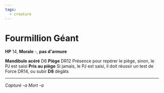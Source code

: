 ```yaml
---
tags:
  - creature
---
```

# Fourmillion Géant
**HP** 14, **Morale** -, **pas d'armure**

**Mandibule acéré** D6
**Piège** DR12 Présence pour repérer le piège, sinon, le PJ est saisi
**Pris au piège** Si jamais, le PJ est saisi, il doit réussir un test de Force DR14, ou subir **D8** dégâts

---
*Capturé -a*
*Mort -a*